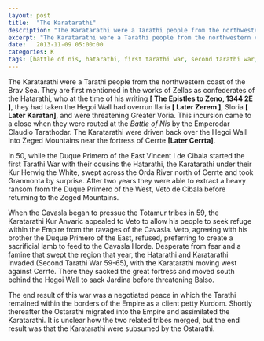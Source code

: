 ```yaml
---
layout: post
title:  "The Karatarathi"
description: "The Karatarathi were a Tarathi people from the northwestern coast of the Brav Sea."
excerpt: "The Karatarathi were a Tarathi people from the northwestern coast of the Brav Sea. They are first mentioned in the works of Zellas as confederates of the Hatarathi, who at the time of his writing [ The Epistles to Zeno, 1344 2E ], they had taken the Hegoi Wall had overrun Ilaria [ Later Zerem ], Sloria [ Later Karatan], and were threatening Greater Voria."
date:   2013-11-09 05:00:00
categories: K
tags: [battle of nis, hatarathi, first tarathi war, second tarathi war, ostarathi]
---
```


The Karatarathi were a Tarathi people from the northwestern coast of the Brav Sea. They are first mentioned in the works of Zellas as confederates of the Hatarathi, who at the time of his writing **[ The Epistles to Zeno, 1344 2E ]**, they had taken the Hegoi Wall had overrun Ilaria **[ Later Zerem ]**, Sloria **[ Later Karatan]**, and were threatening Greater Voria. This incursion came to a close when they were routed at the *Battle of Nis* by the Emperodar Claudio Tarathodar. The Karatarathi were driven back over the Hegoi Wall into Zeged Mountains near the fortress of Cerrte **[Later Cerrta]**.

In 50, while the Duque Primero of the East Vincent I de Cibala started the first Tarathi War with their cousins the Hatarathi, the Karatarathi under their Kur Herwig the White, swept across the Orda River north of Cerrte and took Granmonta by surprise. After two years they were able to extract a heavy ransom from the Duque Primero of the West, Veto de Cibala before returning to the Zeged Mountains.

When the Cavasla began to pressue the Totamur tribes in 59, the Karatarathi Kur Anvaric appealed to Veto to allow his people to seek refuge within the Empire from the ravages of the Cavasla. Veto, agreeing with his brother the Duque Primero of the East, refused, preferring to create a sacrificial lamb to feed to the Cavasla Horde. Desperate from fear and a famine that swept the region that year, the Hatarathi and Karatarathi invaded (Second Tarathi War 59-65), with the Karatarathi moving west against Cerrte. There they sacked the great fortress and moved south behind the Hegoi Wall to sack Jardina before threatening Balso.

The end result of this war was a negotiated peace in which the Tarathi remained within the borders of the Empire as a client petty Kurdom. Shortly thereafter the Ostarathi migrated into the Empire and assimilated the Karatarathi. It is unclear how the two related tribes merged, but the end result was that the Karatarathi were subsumed by the Ostarathi. 